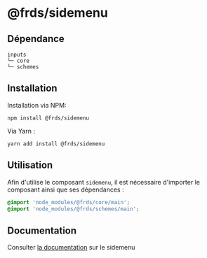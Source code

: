 # @frds/sidemenu

## Dépendance
```shell
inputs
└─ core
└─ schemes
```

## Installation
Installation via NPM:
```
npm install @frds/sidemenu
```
Via Yarn :
```
yarn add install @frds/sidemenu
```

## Utilisation
Afin d'utilise le composant `sidemenu`, il est nécessaire d'importer le composant ainsi que ses dépendances :
```scss
@import 'node_modules/@frds/core/main';
@import 'node_modules/@frds/schemes/main';
```

## Documentation

Consulter [la documentation](#) sur le sidemenu
